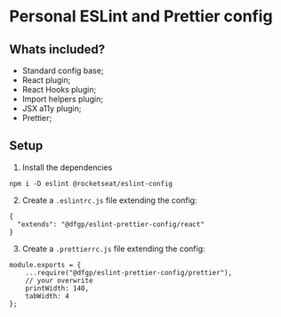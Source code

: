 # Personal ESLint and Prettier config

## Whats included?

- Standard config base;
- React plugin;
- React Hooks plugin;
- Import helpers plugin;
- JSX a11y plugin;
- Prettier;

## Setup

1. Install the dependencies

```
npm i -D eslint @rocketseat/eslint-config
```

2. Create a `.eslintrc.js` file extending the config:

```
{
  "extends": "@dfgp/eslint-prettier-config/react"
}
```

3. Create a `.prettierrc.js` file extending the config:

```
module.exports = {
    ...require("@dfgp/eslint-prettier-config/prettier"),
    // your overwrite
    printWidth: 140,
    tabWidth: 4
};
```

